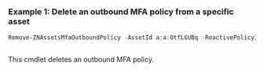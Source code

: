 ### Example 1: Delete an outbound MFA policy from a specific asset
```powershell
Remove-ZNAssetsMfaOutboundPolicy -AssetId a:a:OtfLGUBq -ReactivePolicyId 18936df5-e654-46d3-8106-4af3e59e9fff
```

```output

```

This cmdlet deletes an outbound MFA policy.
